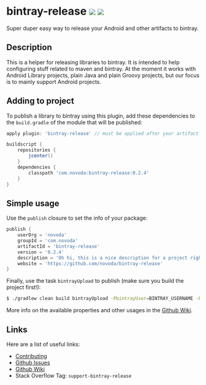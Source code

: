 # bintray-release [![](http://ci.novoda.com/buildStatus/icon?job=bintray-release)](http://ci.novoda.com/job/bintray-release/lastSuccessfulBuild/console) [![](https://raw.githubusercontent.com/novoda/novoda/master/assets/btn_apache_lisence.png)](LICENSE.txt)

Super duper easy way to release your Android and other artifacts to bintray.


## Description

This is a helper for releasing libraries to bintray. It is intended to help configuring stuff related to maven and bintray.
At the moment it works with Android Library projects, plain Java and plain Groovy projects, but our focus is to mainly support Android projects.


## Adding to project

To publish a library to bintray using this plugin, add these dependencies to the `build.gradle` of the module that will be published:

```groovy
apply plugin: 'bintray-release' // must be applied after your artifact generating plugin (eg. java / com.android.library)

buildscript {
    repositories {
        jcenter()
    }
    dependencies {
        classpath 'com.novoda:bintray-release:0.2.4'
    }
}
```


## Simple usage

Use the `publish` closure to set the info of your package:

```groovy
publish {
    userOrg = 'novoda'
    groupId = 'com.novoda'
    artifactId = 'bintray-release'
    version = '0.2.4'
    description = 'Oh hi, this is a nice description for a project right?'
    website = 'https://github.com/novoda/bintray-release'
}
```

Finally, use the task `bintrayUpload` to publish (make sure you build the project first!):

```bash
$ ./gradlew clean build bintrayUpload -PbintrayUser=BINTRAY_USERNAME -PbintrayKey=BINTRAY_KEY -PdryRun=false
```

More info on the available properties and other usages in the [Github Wiki](https://github.com/novoda/bintray-release/wiki).


## Links

Here are a list of useful links:

 * [Contributing](https://github.com/novoda/novoda/blob/master/CONTRIBUTING.md)
 * [Github Issues](https://github.com/novoda/bintray-release/issues)
 * [Github Wiki](https://github.com/novoda/bintray-release/wiki)
 * Stack Overflow Tag: `support-bintray-release`
